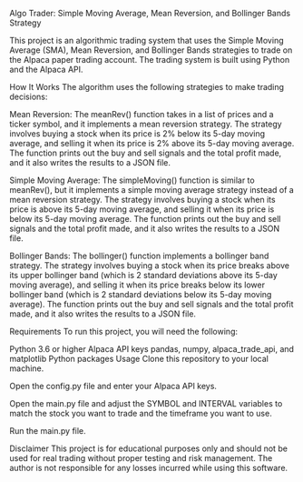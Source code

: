 Algo Trader: Simple Moving Average, Mean Reversion, and Bollinger Bands Strategy

This project is an algorithmic trading system that uses the Simple Moving Average (SMA), Mean Reversion, and Bollinger Bands strategies to trade on the Alpaca paper trading account. The trading system is built using Python and the Alpaca API.

How It Works
The algorithm uses the following strategies to make trading decisions:

Mean Reversion: The meanRev() function takes in a list of prices and a ticker symbol, and it implements a mean reversion strategy. The strategy involves buying a stock when its price is 2% below its 5-day moving average, and selling it when its price is 2% above its 5-day moving average. The function prints out the buy and sell signals and the total profit made, and it also writes the results to a JSON file.

Simple Moving Average: The simpleMoving() function is similar to meanRev(), but it implements a simple moving average strategy instead of a mean reversion strategy. The strategy involves buying a stock when its price is above its 5-day moving average, and selling it when its price is below its 5-day moving average. The function prints out the buy and sell signals and the total profit made, and it also writes the results to a JSON file.

Bollinger Bands: The bollinger() function implements a bollinger band strategy. The strategy involves buying a stock when its price breaks above its upper bollinger band (which is 2 standard deviations above its 5-day moving average), and selling it when its price breaks below its lower bollinger band (which is 2 standard deviations below its 5-day moving average). The function prints out the buy and sell signals and the total profit made, and it also writes the results to a JSON file.

Requirements
To run this project, you will need the following:

Python 3.6 or higher
Alpaca API keys
pandas, numpy, alpaca_trade_api, and matplotlib Python packages
Usage
Clone this repository to your local machine.

Open the config.py file and enter your Alpaca API keys.

Open the main.py file and adjust the SYMBOL and INTERVAL variables to match the stock you want to trade and the timeframe you want to use.

Run the main.py file.

Disclaimer
This project is for educational purposes only and should not be used for real trading without proper testing and risk management. The author is not responsible for any losses incurred while using this software.




